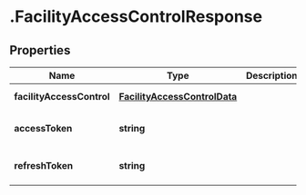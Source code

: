 # .FacilityAccessControlResponse

## Properties

Name | Type | Description | Notes
------------ | ------------- | ------------- | -------------
**facilityAccessControl** | [**FacilityAccessControlData**](FacilityAccessControlData.md) |  | [default to undefined]
**accessToken** | **string** |  | [optional] [default to undefined]
**refreshToken** | **string** |  | [optional] [default to undefined]

